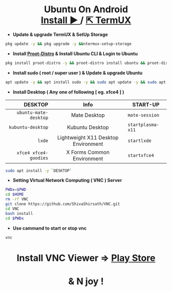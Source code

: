 <h1 align=center>Ubuntu On Android
<br>
  <a href=https://play.google.com/store/apps/details?id=com.termux>
    Install ►
  </a>
  /
  <a href=https://f-droid.org/packages/com.termux>
    ⇱ TermUX
  </a>
</h1>

+ **Update & upgrade TermUX & SetUp Storage**
```bash
pkg update -y && pkg upgrade -y &&ntermux-setup-storage
```
+ **Install [Proot-Distro](https://github.com/termux/proot-distro) & Install Ubuntu CLI & Login to Ubuntu**
```bash
pkg install proot-distro -y && proot-distro install ubuntu && proot-distro login ubuntu
```
+ **Install sudo ( root / super user ) & Update & upgrade Ubuntu**
```bash
apt update -y && apt install sudo -y && sudo apt update -y && sudo apt upgrade -y && sudo apt install apt-utils -y
```
<!--
+ Add User
```bash
adduser <UserName> && echo "<UserName> ALL=(ALL:ALL) ALL" >> /etc/sudoers
```
+ **Install udisks2**
```bash
rm -rf /var/lib/dpkg/info/*.postinst && sudo dpkg --configure -a && sudo apt install udisks2 -y && rm -rf /var/lib/dpkg/info/*.postinst && sudo dpkg --configure -a
``` -->

+ **Install Desktop ( Any one of following [ eg. xfce4 ] )**

| DESKTOP | Info | START-UP |
| ---: | :---: | --- |
| `ubuntu-mate-desktop` | Mate Desktop | `mate-session`|
| `kubuntu-desktop` | Kubuntu Desktop | `startplasma-x11` |
| `lxde` | Lightweight X11 Desktop Environment | `startlxde`
| `xfce4 xfce4-goodies` | X Forms Common Environment | `startxfce4` |
 
```bash
sudo apt install -y `DESKTOP` 
```

+ **Setting Virtual Network Computing ( VNC ) Server**
```bash
PWDx=$PWD
cd $HOME
rm -rf VNC
git clone https://github.com/ShivaShirsath/VNC.git
cd VNC
bash install
cd $PWDx
```
+ **Use cammand to start or stop vnc**
```bash
vnc 
```

<h1 align=center> Install VNC Viewer => 
  <a href=https://play.google.com/store/apps/details?id=com.realvnc.viewer.android>
    Play Store
  </a>
</h1>
<h1 align=center>& N joy !</h1>
